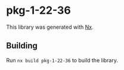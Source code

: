 # pkg-1-22-36

This library was generated with [Nx](https://nx.dev).

## Building

Run `nx build pkg-1-22-36` to build the library.
